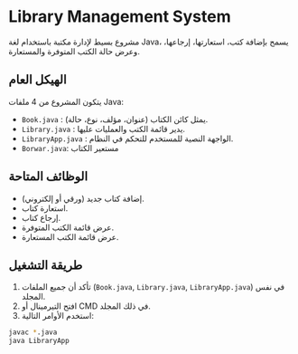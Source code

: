 # Library Management System

مشروع بسيط لإدارة مكتبة باستخدام لغة Java، يسمح بإضافة كتب، استعارتها، إرجاعها، وعرض حالة الكتب المتوفرة والمستعارة.

## الهيكل العام

يتكون المشروع من 4 ملفات Java:

- `Book.java` : يمثل كائن الكتاب (عنوان، مؤلف، نوع، حالة).
- `Library.java` : يدير قائمة الكتب والعمليات عليها.
- `LibraryApp.java` : الواجهة النصية للمستخدم للتحكم في النظام.
- `Borwar.java`:  مستعير الكتاب 
## الوظائف المتاحة

- إضافة كتاب جديد (ورقي أو إلكتروني).
- استعارة كتاب.
- إرجاع كتاب.
- عرض قائمة الكتب المتوفرة.
- عرض قائمة الكتب المستعارة.

## طريقة التشغيل

1. تأكد أن جميع الملفات (`Book.java`, `Library.java`, `LibraryApp.java`) في نفس المجلد.
2. افتح التيرمينال أو CMD في ذلك المجلد.
3. استخدم الأوامر التالية:

```bash
javac *.java
java LibraryApp
